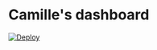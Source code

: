 # Camille's dashboard

[![Deploy](https://www.herokucdn.com/deploy/button.png)](https://heroku.com/deploy)
